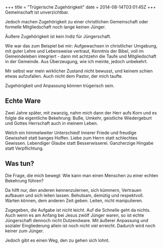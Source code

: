 +++
title = "Trügerische Zugehörigkeit"
date = 2014-08-14T03:01:45Z
+++
Gemeinschaft ist unverzichtbar.

Jedoch machen Zugehörigkeit zu einer christlichen Gemeinschaft oder formelle Mitgliedschaft noch lange keinen Jünger.

Äußere Zugehörigkeit ist kein Indiz für Jüngerschaft.

Wie war das zum Beispiel bei mir: Aufgewachsen in christlicher Umgebung, mit guter Lehre und Lebensweise vertraut, Kenntnis der Bibel, voll im Gemeindeleben integriert - dann mit achtzehn die Taufe und Mitgliedschaft in der Gemeinde. Aus Überzeugung, wie ich meinte, jedoch unbekehrt.

Mir selbst war mein wirklicher Zustand nicht bewusst, und keinem schien etwas aufzufallen. Auch nicht dem Pastor, der mich taufte.

Zugehörigkeit und Anpassung können trügerisch sein.

## Echte Ware

Zwei Jahre später, mit zwanzig, nahm mich dann der Herr aufs Korn und es folgte die eigentliche Bekehrung: Buße, Umkehr, geistliche Wiedergeburt und Gottes Herrschaft auch in meinem Leben.

Welch ein himmelweiter Unterschied! Innerer Friede und freudige Gewissheit statt banges Hoffen. Liebe zum Herrn statt schlechtes Gewissen. Lebendiger Glaube statt Besserwisserei. Ganzherzige Hingabe statt Verpflichtung.

## Was tun?

Die Frage, die mich bewegt: Wie kann man einen Menschen zu einer echten Bekehrung führen?

Da hilft nur, den anderen kennenzulernen, sich kümmern, Vertrauen aufbauen und sich leiten lassen. Behutsam, demütig und respektvoll. Warten können, dem anderen Zeit geben. Leiten, nicht manipulieren.

Zugegeben, die Aufgabe ist nicht leicht. Auf die Schnelle geht da nichts. Auch wenn es am Anfang bei Jesus zwölf Jünger waren, so ist echte Jüngerschaft dennoch nicht Dutzendware. Mit äußerer Anpassung und sozialer Eingliederung allein ist noch nicht viel erreicht. Dadurch wird noch keiner zum Jünger.

Jedoch gibt es einen Weg, den zu gehen sich lohnt.
